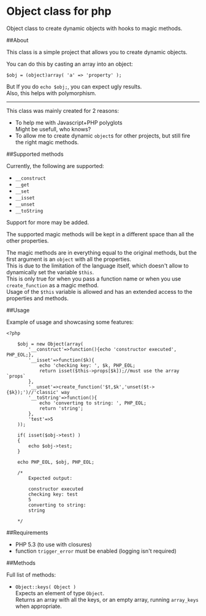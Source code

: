 # Object class for php


Object class to create dynamic objects with hooks to magic methods.

##About

This class is a simple project that allows you to create dynamic objects.

You can do this by casting an array into an object:

    $obj = (object)array( 'a' => 'property' );

But If you do `echo $obj;`, you can expect ugly results.<br>
Also, this helps with polymorphism.

<hr>

This class was mainly created for 2 reasons:

- To help me with Javascript+PHP polyglots<br>
  Might be usefull, who knows?
- To allow me to create dynamic `object`s for other projects, but still fire the right magic methods.

##Supported methods

Currently, the following are supported:

- `__construct`
- `__get`
- `__set`
- `__isset`
- `__unset`
- `__toString`

Support for more may be added.

The supported magic methods will be kept in a different space than all the other properties.

The magic methods are in everything equal to the original methods, but the first argument is an `object` with all the properties.<br>
This is due to the limitation of the language itself, which doesn't allow to dynamically set the variable `$this`.<br>
This is only true for when you pass a function name or when you use `create_function` as a magic method.<br>
Usage of the `$this` variable is allowed and has an extended access to the properties and methods.

##Usage

Example of usage and showcasing some features:

	<?php

		$obj = new Object(array(
			'__construct'=>function(){echo 'constructor executed', PHP_EOL;},
			'__isset'=>function($k){
				echo 'checking key: ', $k, PHP_EOL;
				return isset($this->props[$k]);//must use the array `props`
			},
			'__unset'=>create_function('$t,$k','unset($t->{$k});')//'classic' way
			'__toString'=>function(){
				echo 'converting to string: ', PHP_EOL;
				return 'string';
			},
			'test'=>5
		));
	
		if( isset($obj->test) )
		{
			echo $obj->test;
		}
	
		echo PHP_EOL, $obj, PHP_EOL;
		
		/*
			Expected output:
			
			constructor executed
			checking key: test
			5
			converting to string: 
			string
			
		*/

##Requirements

- PHP 5.3 (to use with closures)
- function `trigger_error` must be enabled (logging isn't required)

##Methods

Full list of methods:

- `Object::keys( Object )`<br>
  Expects an element of type `Object`.<br>
  Returns an array with all the keys, or an empty array, running `array_keys` when appropriate.
